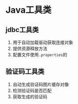 # Java工具类
## jdbc工具类
1. 用于自动加载驱动获取连接对象
2. 提供资源释放方法
3. 配置文件使用`.properties`的
## 验证码工具类
1. 自动生成验证码图片缓存对像
2. 检测验证码是否匹配
3. 获取生成的验证码
